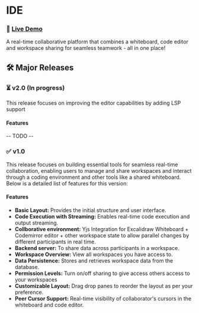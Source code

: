 # IDE
### 🚀 [Live Demo](https://ide.rahulbadenkal.com)

A real-time collaborative platform that combines a whiteboard, code editor and workspace sharing for seamless teamwork - all in one place!  

## 🛠️ Major Releases
### ⏳ v2.0 (In progress)
This release focuses on improving the editor capabilities by adding LSP support

#### Features
-- TODO --



### ✅ v1.0
This release focuses on building essential tools for seamless real-time collaboration, enabling users to manage and share workspaces and interact through a coding environment and other tools like a shared whiteboard. Below is a detailed list of features for this version:

#### Features
- **Basic Layout:** Provides the initial structure and user interface.  
- **Code Execution with Streaming:** Enables real-time code execution and output streaming.
- **Collborative environment:** Yjs Integration for Excalidraw Whiteboard + Codemirror editor + other workspace state to allow parallel changes by different participants in real time. 
- **Backend server:** To share data across participants in a workspace.  
- **Workspace Overview:** View all workspaces you have access to.
- **Data Persistence:** Stores and retrieves workspace data from the database. 
- **Permission Levels:** Turn on/off sharing to give access others access to your workspaces   
- **Customizable Layout:** Drag drop panes to reorder the layout as per your preference.  
- **Peer Cursor Support:** Real-time visibility of collaborator's cursors in the whiteboard and code editor.




